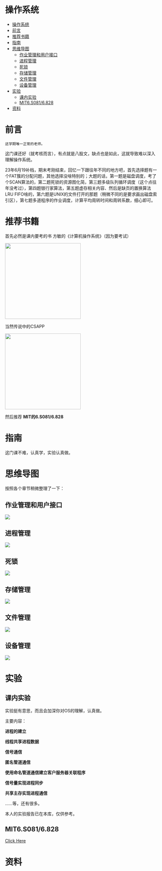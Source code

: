 # 操作系统
- [操作系统](#操作系统)
- [前言](#前言)
- [推荐书籍](#推荐书籍)
- [指南](#指南)
- [思维导图](#思维导图)
  - [作业管理和用户接口](#作业管理和用户接口)
  - [进程管理](#进程管理)
  - [死锁](#死锁)
  - [存储管理](#存储管理)
  - [文件管理](#文件管理)
  - [设备管理](#设备管理)
- [实验](#实验)
  - [课内实验](#课内实验)
  - [MIT6.S081/6.828](#mit6s0816828)
- [资料](#资料)

# 前言
    这学期唯一正常的老师。

这门课还好（就考核而言），有点就是八股文，缺点也是如此，这就导致难以深入理解操作系统。

23年6月19补档，期末考刚结束，回忆一下跟往年不同的地方吧，首先选择题有一个FAT簇的分配问题，其他选择没啥特别的；大题的话，第一题是磁盘调度，考了个SCAN算法的，第二题死锁的资源图化简，第三题多级队列循环调度（这个点往年没考过），第四题银行家算法，第五题虚存相关内容、然后是缺页的置换算法LRU FIFO啥的，第六题是UNIX的文件打开的那题（稍微不同的是要求画出磁盘索引区），第七题多道程序的作业调度，计算平均周转时间和周转系数，细心即可。

# 推荐书籍
首先必然是课内要考的书 方敏的《计算机操作系统》（因为要考试）
<div><img src="../../images/os-book1.png" width=250 /></div>

当然传说中的CSAPP
<div><img src="../../images/arch-book3.jpg" width=250 /></div>

然后推荐 **MIT的6.S081/6.828**

# 指南
这门课不难，认真学，实验认真做。

# 思维导图
按照各个章节稍微整理了一下：

## 作业管理和用户接口
<div><img src="ch2作业管理和用户接口.png" /></div>

## 进程管理
<div><img src="ch3进程管理.png" /></div>

## 死锁
<div><img src="ch4死锁.png" /></div>

## 存储管理
<div><img src="ch5存储管理.png" /></div>

## 文件管理
<div><img src="ch6文件管理.png" /></div>

## 设备管理
<div><img src="ch7设备管理.png" /></div>

# 实验

## 课内实验
实验挺有意思，而且会加深你对OS的理解，认真做。

主要内容：

**进程的建立**

**线程共享进程数据**

**信号通信**

**匿名管道通信**

**使用命名管道通信建立客户服务器关联程序**

**信号量实现进程同步**

**共享主存实现进程通信**

......等，还有很多。

本人的实验报告已在本库，仅供参考。 

## MIT6.S081/6.828

[Click Here](https://github.com/Iamnotphage/MIT6.S801-6.828-Learning)

# 资料
